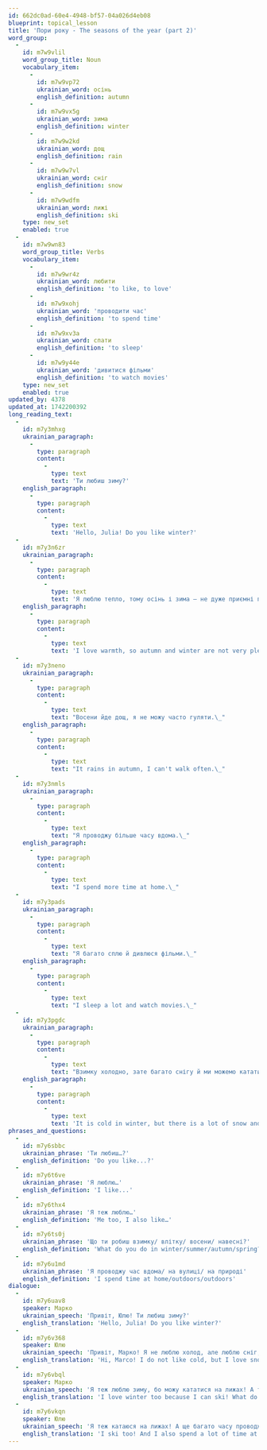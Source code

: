 ```yaml
---
id: 662dc0ad-60e4-4948-bf57-04a026d4eb08
blueprint: topical_lesson
title: 'Пори року - The seasons of the year (part 2)'
word_group:
  -
    id: m7w9vlil
    word_group_title: Noun
    vocabulary_item:
      -
        id: m7w9vp72
        ukrainian_word: осінь
        english_definition: autumn
      -
        id: m7w9vx5g
        ukrainian_word: зима
        english_definition: winter
      -
        id: m7w9w2kd
        ukrainian_word: дощ
        english_definition: rain
      -
        id: m7w9w7vl
        ukrainian_word: сніг
        english_definition: snow
      -
        id: m7w9wdfm
        ukrainian_word: лижі
        english_definition: ski
    type: new_set
    enabled: true
  -
    id: m7w9wn83
    word_group_title: Verbs
    vocabulary_item:
      -
        id: m7w9wr4z
        ukrainian_word: любити
        english_definition: 'to like, to love'
      -
        id: m7w9xohj
        ukrainian_word: 'проводити час'
        english_definition: 'to spend time'
      -
        id: m7w9xv3a
        ukrainian_word: спати
        english_definition: 'to sleep'
      -
        id: m7w9y44e
        ukrainian_word: 'дивитися фільми'
        english_definition: 'to watch movies'
    type: new_set
    enabled: true
updated_by: 4378
updated_at: 1742200392
long_reading_text:
  -
    id: m7y3mhxg
    ukrainian_paragraph:
      -
        type: paragraph
        content:
          -
            type: text
            text: 'Ти любиш зиму?'
    english_paragraph:
      -
        type: paragraph
        content:
          -
            type: text
            text: 'Hello, Julia! Do you like winter?'
  -
    id: m7y3n6zr
    ukrainian_paragraph:
      -
        type: paragraph
        content:
          -
            type: text
            text: 'Я люблю тепло, тому осінь і зима – не дуже приємні пори року для мене.'
    english_paragraph:
      -
        type: paragraph
        content:
          -
            type: text
            text: 'I love warmth, so autumn and winter are not very pleasant seasons for me.'
  -
    id: m7y3neno
    ukrainian_paragraph:
      -
        type: paragraph
        content:
          -
            type: text
            text: "Восени йде дощ, я не можу часто гуляти.\_"
    english_paragraph:
      -
        type: paragraph
        content:
          -
            type: text
            text: "It rains in autumn, I can't walk often.\_"
  -
    id: m7y3nmls
    ukrainian_paragraph:
      -
        type: paragraph
        content:
          -
            type: text
            text: "Я проводжу більше часу вдома.\_"
    english_paragraph:
      -
        type: paragraph
        content:
          -
            type: text
            text: "I spend more time at home.\_"
  -
    id: m7y3pads
    ukrainian_paragraph:
      -
        type: paragraph
        content:
          -
            type: text
            text: "Я багато сплю й дивлюся фільми.\_"
    english_paragraph:
      -
        type: paragraph
        content:
          -
            type: text
            text: "I sleep a lot and watch movies.\_"
  -
    id: m7y3pgdc
    ukrainian_paragraph:
      -
        type: paragraph
        content:
          -
            type: text
            text: "Взимку холодно, зате багато снігу й ми можемо кататися на лижах.\_"
    english_paragraph:
      -
        type: paragraph
        content:
          -
            type: text
            text: 'It is cold in winter, but there is a lot of snow and we can ski.'
phrases_and_questions:
  -
    id: m7y6sbbc
    ukrainian_phrase: 'Ти любиш…?'
    english_definition: 'Do you like...?'
  -
    id: m7y6t6ve
    ukrainian_phrase: 'Я люблю…'
    english_definition: 'I like...'
  -
    id: m7y6thx4
    ukrainian_phrase: 'Я теж люблю…'
    english_definition: 'Me too, I also like…'
  -
    id: m7y6ts0j
    ukrainian_phrase: 'Що ти робиш взимку/ влітку/ восени/ навесні?'
    english_definition: 'What do you do in winter/summer/autumn/spring?'
  -
    id: m7y6u1md
    ukrainian_phrase: 'Я проводжу час вдома/ на вулиці/ на природі'
    english_definition: 'I spend time at home/outdoors/outdoors'
dialogue:
  -
    id: m7y6uav8
    speaker: Марко
    ukrainian_speech: 'Привіт, Юлю! Ти любиш зиму?'
    english_translation: 'Hello, Julia! Do you like winter?'
  -
    id: m7y6v368
    speaker: Юлю
    ukrainian_speech: 'Привіт, Марко! Я не люблю холод, але люблю сніг, тому так, зима - чудова! А ти?'
    english_translation: 'Hi, Marco! I do not like cold, but I love snow, so yes, winter is wonderful! How about you?'
  -
    id: m7y6vbql
    speaker: Марко
    ukrainian_speech: 'Я теж люблю зиму, бо можу кататися на лижах! А ти що робиш взимку?'
    english_translation: 'I love winter too because I can ski! What do you do in winter?'
  -
    id: m7y6vkqn
    speaker: Юлю
    ukrainian_speech: 'Я теж катаюся на лижах! А ще багато часу проводжу вдома… дивлюся фільми й багато сплю.'
    english_translation: 'I ski too! And I also spend a lot of time at home: I watch movies and sleep a lot.'
---
```

